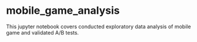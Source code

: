 # mobile_game_analysis
This jupyter notebook covers conducted exploratory data analysis of mobile game and validated A/B tests.
